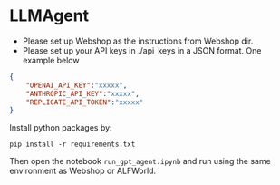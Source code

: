 # LLMAgent
- Please set up Webshop as the instructions from Webshop dir.
- Please set up your API keys in ./api_keys in a JSON format. One example below
```json
{
	"OPENAI_API_KEY":"xxxxx",
	"ANTHROPIC_API_KEY":"xxxxx",
	"REPLICATE_API_TOKEN":"xxxxx"
}
```

Install python packages by:
```
pip install -r requirements.txt
```

Then open the notebook `run_gpt_agent.ipynb` and run using the same environment as Webshop or ALFWorld.
